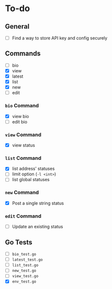 # To-do

## General

- [ ] Find a way to store API key and config securely

## Commands

- [ ] bio
- [x] view
- [x] latest
- [x] list
- [x] new
- [ ] edit

### `bio` Command

- [x] view bio
- [ ] edit bio

### `view` Command

- [x] view status

### `list` Command

- [x] list address' statuses
- [ ] limit option (`-l <int>`)
- [ ] list global statuses

### `new` Command

- [x] Post a single string status

### `edit` Command

- [ ] Update an existing status

## Go Tests

- [ ] `bio_test.go`
- [ ] `latest_test.go`
- [ ] `list_test.go`
- [ ] `new_test.go`
- [ ] `view_test.go`
- [x] `env_test.go`
